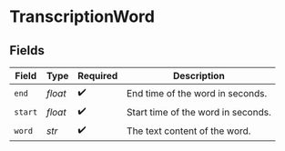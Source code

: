 # TranscriptionWord


## Fields

| Field                              | Type                               | Required                           | Description                        |
| ---------------------------------- | ---------------------------------- | ---------------------------------- | ---------------------------------- |
| `end`                              | *float*                            | :heavy_check_mark:                 | End time of the word in seconds.   |
| `start`                            | *float*                            | :heavy_check_mark:                 | Start time of the word in seconds. |
| `word`                             | *str*                              | :heavy_check_mark:                 | The text content of the word.      |